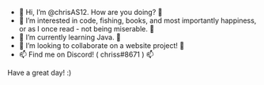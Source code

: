 - 👋 Hi, I’m @chrisAS12. How are you doing? 👋
- 👀 I’m interested in code, fishing, books, and most importantly happiness, or as I once read - not being miserable. 👀 
- 🌱 I’m currently learning Java. 🌱 
- 💞️ I’m looking to collaborate on a website project! 💞️
- 📫 Find me on Discord! ( chriss#8671 ) 📫

Have a great day! :)
<!---
chrisAS12/chrisAS12 is a ✨ special ✨ repository because its `README.md` (this file) appears on your GitHub profile.
You can click the Preview link to take a look at your changes.
--->
